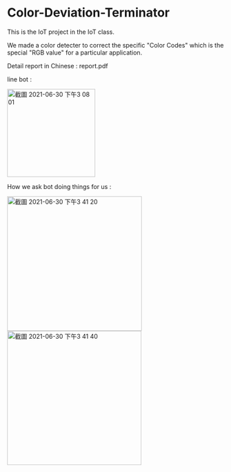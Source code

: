 
# Color-Deviation-Terminator
This is the IoT project in the IoT class.

We made a color detecter to correct the specific "Color Codes" which is the special "RGB value" for a particular application.

Detail report in Chinese : report.pdf

line bot :


<img width="204" alt="截圖 2021-06-30 下午3 08 01" src="https://user-images.githubusercontent.com/50870684/123917097-fef8f000-d9b4-11eb-85ed-454adc960e8f.png">

How we ask bot doing things for us :


<img width="312" alt="截圖 2021-06-30 下午3 41 20" src="https://user-images.githubusercontent.com/50870684/123921580-bd1e7880-d9b9-11eb-8780-807c577a4d31.png">


<img width="311" alt="截圖 2021-06-30 下午3 41 40" src="https://user-images.githubusercontent.com/50870684/123921610-c3acf000-d9b9-11eb-8ce2-8450ce7f817d.png">


